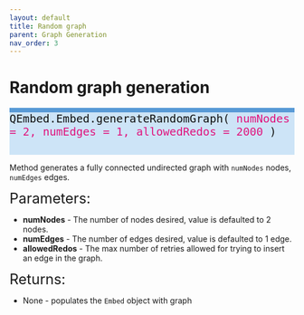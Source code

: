 ```yaml
---
layout: default
title: Random graph
parent: Graph Generation
nav_order: 3
---
```


# Random graph generation

<p style="text-align: left;">
<span style="display: block; color: #111111; background-color: #cde4f7; border-top: 8px solid; border-top-color: #599ad6; font-family: Monospace; font-size: 1.4em; height: 75px;">
	QEmbed.Embed.generateRandomGraph(
	<span style = "color: #e0147d;"> numNodes = 2, numEdges = 1, allowedRedos = 2000 </span>
	)
</span>
</p>

Method generates a fully connected undirected graph with `numNodes` nodes, `numEdges` edges. 

<span style="font-size:1.8em;">Parameters:</span>
* **numNodes** - The number of nodes desired, value is defaulted to 2 nodes.
* **numEdges** - The number of edges desired, value is defaulted to 1 edge.
* **allowedRedos** - The max number of retries allowed for trying to insert an edge in the graph.

<span style="font-size:1.8em;">Returns:</span>
* None - populates the `Embed` object with graph
